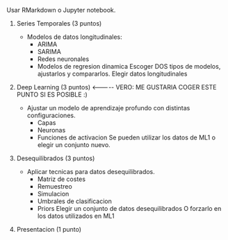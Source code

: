 Usar RMarkdown o Jupyter notebook.

1. Series Temporales (3 puntos)
   - Modelos de datos longitudinales:
      - ARIMA
      - SARIMA
      - Redes neuronales
      - Modelos de regresion dinamica
   Escoger DOS tipos de modelos, ajustarlos y compararlos. Elegir datos longitudinales

2. Deep Learning (3 puntos) <----- VERO: ME GUSTARIA COGER ESTE PUNTO SI ES POSIBLE :)
   - Ajustar un modelo de aprendizaje profundo con distintas configuraciones.
      - Capas
      - Neuronas
      - Funciones de activacion
   Se pueden utilizar los datos de ML1 o elegir un conjunto nuevo.

3. Desequilibrados (3 puntos)
   - Aplicar tecnicas para datos desequilibrados.
      - Matriz de costes
      - Remuestreo
      - Simulacion
      - Umbrales de clasificacion
      - Priors
   Elegir un conjunto de datos desequilibrados O forzarlo en los datos utilizados en ML1

4. Presentacion (1 punto)
